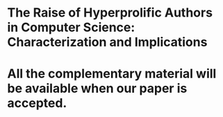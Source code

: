 # The Raise of Hyperprolific Authors in Computer Science: Characterization and Implications

# All the complementary material will be available when our paper is accepted.
